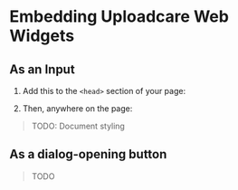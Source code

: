 # Embedding Uploadcare Web Widgets

## As an Input

1. Add this to the `<head>` section of your page:

    <script>UPLOADCARE_PUBLIC_KEY='your_public_key';</script>  <!-- TODO: meta tag? -->
    <script async src="https://ucarecdn.com/widget/0.4.7/uploadcare/uploadcare-0.4.7.min.js"></script>

2. Then, anywhere on the page:

    <input type="hidden" role="uploadcare-uploader" name="some_name" />
    <!-- TODO: allow placeholder with fixed width/height to avoid 'jumping' -->

> TODO: Document styling

## As a dialog-opening button

> TODO

